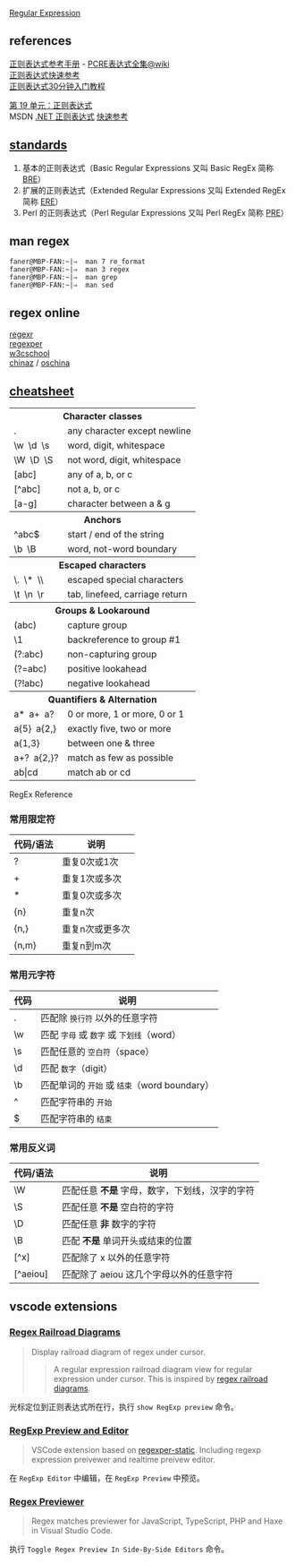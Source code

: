 [Regular Expression](https://en.wikipedia.org/wiki/Regular_expression)  

## references

[正则表达式参考手册](http://harttle.land/2016/07/18/intro-to-regexp.html) - [PCRE表达式全集@wiki](https://zh.wikipedia.org/wiki/%E6%AD%A3%E5%88%99%E8%A1%A8%E8%BE%BE%E5%BC%8F)  
[正则表达式快速参考](https://ahkcn.github.io/docs/misc/RegEx-QuickRef.htm#%E6%AD%A3%E5%88%99%E8%A1%A8%E8%BE%BE%E5%BC%8F%EF%BC%88RegEx%EF%BC%89%E2%80%94%E2%80%94%E5%BF%AB%E9%80%9F%E5%8F%82%E8%80%83)  
[正则表达式30分钟入门教程](http://www.deerchao.net/tutorials/regex/regex.htm)  

[第 19 单元：正则表达式](https://www.ibm.com/developerworks/cn/java/j-perry-regular-expressions/index.html)  
MSDN [.NET 正则表达式](https://docs.microsoft.com/zh-cn/dotnet/standard/base-types/regular-expressions)  [快速参考](https://docs.microsoft.com/zh-cn/dotnet/standard/base-types/regular-expression-language-quick-reference)  

## [standards](https://en.wikipedia.org/wiki/Regular_expression)

1. 基本的正则表达式（Basic Regular Expressions 又叫 Basic RegEx 简称 [BRE](https://en.wikipedia.org/wiki/Regular_expression#POSIX_basic_and_extended)） 
2. 扩展的正则表达式（Extended Regular Expressions 又叫 Extended RegEx 简称 [ERE](https://en.wikipedia.org/wiki/Regular_expression#POSIX_extended)） 
3. Perl 的正则表达式（Perl Regular Expressions 又叫 Perl RegEx 简称 [PRE](https://en.wikipedia.org/wiki/Regular_expression#Perl_and_PCRE)） 

## man regex

```obj-c
faner@MBP-FAN:~|⇒  man 7 re_format
faner@MBP-FAN:~|⇒  man 3 regex
faner@MBP-FAN:~|⇒  man grep
faner@MBP-FAN:~|⇒  man sed
```

## regex online

[regexr](https://regexr.com/)  
[regexper](https://regexper.com/)  
[w3cschool](https://www.w3cschool.cn/regexp/6a7w1pr0.html)  
[chinaz](http://tool.chinaz.com/regex) / [oschina](http://tool.oschina.net/regex)  

## [cheatsheet](https://regexr.com/)

<table class="cheatsheet"> <tbody><tr><th colspan="2" data-id="charclasses">Character classes</th></tr> <tr><td><a>.</a></td><td>any character except newline</td></tr> <tr><td><a>\w</a>&ensp;<a>\d</a>&ensp;<a>\s</a></td><td>word, digit, whitespace</td></tr> <tr><td><a>\W</a>&ensp;<a>\D</a>&ensp;<a>\S</a></td><td>not word, digit, whitespace</td></tr> <tr><td><a>[abc]</a></td><td>any of a, b, or c</td></tr> <tr><td><a>[^abc]</a></td><td>not a, b, or c</td></tr> <tr><td><a>[a-g]</a></td><td>character between a &amp; g</td></tr> <tr><th colspan="2" data-id="anchors">Anchors</th></tr> <tr><td><a>^abc$</a></td><td>start / end of the string</td></tr> <tr><td><a>\b</a>&ensp;<a>\B</a></td><td>word, not-word boundary</td></tr> <tr><th colspan="2" data-id="escchars">Escaped characters</th></tr> <tr><td><a>\.</a>&ensp;<a>\*</a>&ensp;<a>\\</a></td><td>escaped special characters</td></tr> <tr><td><a>\t</a>&ensp;<a>\n</a>&ensp;<a>\r</a></td><td>tab, linefeed, carriage return</td></tr> <tr><th colspan="2" data-id="groups">Groups &amp; Lookaround</th></tr> <tr><td><a>(abc)</a></td><td>capture group</td></tr> <tr><td><a>\1</a></td><td>backreference to group #1</td></tr> <tr><td><a>(?:abc)</a></td><td>non-capturing group</td></tr> <tr><td><a>(?=abc)</a></td><td>positive lookahead</td></tr> <tr><td><a>(?!abc)</a></td><td>negative lookahead</td></tr> <tr><th colspan="2" data-id="quants">Quantifiers &amp; Alternation</th></tr> <tr><td><a>a*</a>&ensp;<a>a+</a>&ensp;<a>a?</a></td><td>0 or more, 1 or more, 0 or 1</td></tr> <tr><td><a>a{5}</a>&ensp;<a>a{2,}</a></td><td>exactly five, two or more</td></tr> <tr><td><a>a{1,3}</a></td><td>between one &amp; three</td></tr> <tr><td><a>a+?</a>&ensp;<a>a{2,}?</a></td><td>match as few as possible</td></tr> <tr><td><a>ab|cd</a></td><td>match ab or cd</td></tr> </tbody></table>

RegEx Reference

### 常用限定符

| 代码/语法 | 说明            |
| --------- | --------------- |
| ?         | 重复0次或1次    |
| +         | 重复1次或多次   |
| *         | 重复0次或多次   |
| {n}       | 重复n次         |
| {n,}      | 重复n次或更多次 |
| {n,m}     | 重复n到m次      |

### 常用元字符

| 代码 | 说明                                         |
| ---- | -------------------------------------------- |
| .    | 匹配除 `换行符` 以外的任意字符               |
| \w   | 匹配 `字母` 或 `数字` 或 `下划线`（word）    |
| \s   | 匹配任意的 `空白符`（space）                 |
| \d   | 匹配 `数字`（digit）                         |
| \b   | 匹配单词的 `开始` 或 `结束`（word boundary） |
| ^    | 匹配字符串的 `开始`                          |
| $    | 匹配字符串的 `结束`                          |

### 常用反义词

| 代码/语法 | 说明                                             |
| --------- | ------------------------------------------------ |
| \W        | 匹配任意 **不是** 字母，数字，下划线，汉字的字符 |
| \S        | 匹配任意 **不是** 空白符的字符                   |
| \D        | 匹配任意 **非** 数字的字符                       |
| \B        | 匹配 **不是** 单词开头或结束的位置               |
| [^x]      | 匹配除了 x 以外的任意字符                        |
| [^aeiou]  | 匹配除了 aeiou 这几个字母以外的任意字符          |

## vscode extensions

### [Regex Railroad Diagrams](https://marketplace.visualstudio.com/items?itemName=kogai.regex-railroad-diagrams)

> Display railroad diagram of regex under cursor.
>> A regular expression railroad diagram view for regular expression under cursor. This is inspired by [regex railroad diagrams](https://github.com/klorenz/atom-regex-railroad-diagrams).

光标定位到正则表达式所在行，执行 `show RegExp preview` 命令。

### [RegExp Preview and Editor](https://marketplace.visualstudio.com/items?itemName=le0zh.vscode-regexp-preivew)

> VSCode extension based on [regexper-static](https://github.com/javallone/regexper-static). Including regexp expression preivewer and realtime preivew editor.

在 `RegExp Editor` 中编辑，在 `RegExp Preview` 中预览。

### [Regex Previewer](https://marketplace.visualstudio.com/items?itemName=chrmarti.regex)

> Regex matches previewer for JavaScript, TypeScript, PHP and Haxe in Visual Studio Code.

执行 `Toggle Regex Preview In Side-By-Side Editors` 命令。
